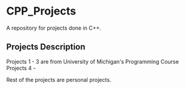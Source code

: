 # CPP_Projects

A repository for projects done in C++.

## Projects Description

Projects 1 - 3 are from University of Michigan's Programming Course
Projects 4 -

Rest of the projects are personal projects.
